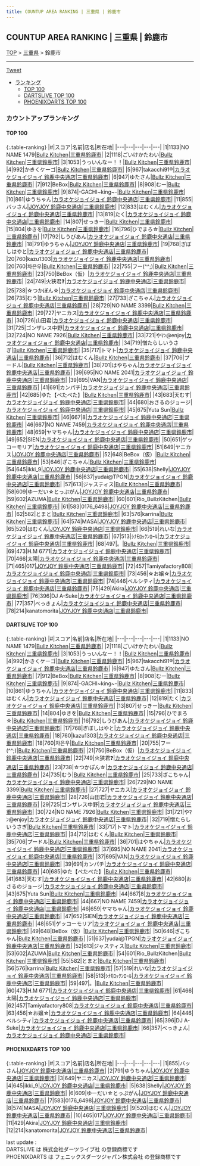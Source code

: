 ```yaml
---
title: COUNTUP AREA RANKING | 三重県 | 鈴鹿市
---
```

## COUNTUP AREA RANKING | 三重県 | 鈴鹿市

[TOP](/darts/rank/) > [三重県](/darts/rank/三重県/) > 鈴鹿市

___

<a href="https://twitter.com/share?ref_src=twsrc%5Etfw" data-text="COUNTUP AREA RANKING | 三重県鈴鹿市" class="twitter-share-button" data-hashtags="DARTSLIVE,PHOENIXDARTS,darts,ダーツ" data-show-count="false">Tweet</a>

* [ランキング](#カウントアップランキング)
    * [TOP 100](#top-100)
    * [DARTSLIVE TOP 100](#dartslive-top-100)
    * [PHOENIXDARTS TOP 100](#phoenixdarts-top-100)

### カウントアップランキング

#### TOP 100



{:.table-ranking}
|#|スコア|名前|店名|所在地|
|---|---|---|---|---|
|1|1133|<span class="rank-name-dl">NO NAME 1479</span>|<a href="https://search.dartslive.com/jp/shop/5a4a9ad682097ccd0d9b047a20a7ba1e">Bullz Kitchen</a>|<a href="/darts/rank/三重県/鈴鹿市">三重県鈴鹿市</a>|
|2|1118|<span class="rank-name-dl">ごいけかたわい</span>|<a href="https://search.dartslive.com/jp/shop/5a4a9ad682097ccd0d9b047a20a7ba1e">Bullz Kitchen</a>|<a href="/darts/rank/三重県/鈴鹿市">三重県鈴鹿市</a>|
|3|1053|<span class="rank-name-dl">うっいんなー！！</span>|<a href="https://search.dartslive.com/jp/shop/5a4a9ad682097ccd0d9b047a20a7ba1e">Bullz Kitchen</a>|<a href="/darts/rank/三重県/鈴鹿市">三重県鈴鹿市</a>|
|4|992|<span class="rank-name-dl">かきくケーゴ</span>|<a href="https://search.dartslive.com/jp/shop/5a4a9ad682097ccd0d9b047a20a7ba1e">Bullz Kitchen</a>|<a href="/darts/rank/三重県/鈴鹿市">三重県鈴鹿市</a>|
|5|967|<span class="rank-name-dl">takacchi91®︎</span>|<a href="https://search.dartslive.com/jp/shop/148b503c68bc946e25d56fb0e5c39bac">カラオケジョイジョイ 鈴鹿中央通店</a>|<a href="/darts/rank/三重県/鈴鹿市">三重県鈴鹿市</a>|
|6|947|<span class="rank-name-dl">ゆたさん</span>|<a href="https://search.dartslive.com/jp/shop/5a4a9ad682097ccd0d9b047a20a7ba1e">Bullz Kitchen</a>|<a href="/darts/rank/三重県/鈴鹿市">三重県鈴鹿市</a>|
|7|912|<span class="rank-name-dl">BeBox</span>|<a href="https://search.dartslive.com/jp/shop/5a4a9ad682097ccd0d9b047a20a7ba1e">Bullz Kitchen</a>|<a href="/darts/rank/三重県/鈴鹿市">三重県鈴鹿市</a>|
|8|908|<span class="rank-name-dl">むー</span>|<a href="https://search.dartslive.com/jp/shop/5a4a9ad682097ccd0d9b047a20a7ba1e">Bullz Kitchen</a>|<a href="/darts/rank/三重県/鈴鹿市">三重県鈴鹿市</a>|
|9|874|<span class="rank-name-dl">-GACHI~king~-</span>|<a href="https://search.dartslive.com/jp/shop/5a4a9ad682097ccd0d9b047a20a7ba1e">Bullz Kitchen</a>|<a href="/darts/rank/三重県/鈴鹿市">三重県鈴鹿市</a>|
|10|861|<span class="rank-name-dl">ゆうちゃん</span>|<a href="https://search.dartslive.com/jp/shop/148b503c68bc946e25d56fb0e5c39bac">カラオケジョイジョイ 鈴鹿中央通店</a>|<a href="/darts/rank/三重県/鈴鹿市">三重県鈴鹿市</a>|
|11|855|<span class="rank-name-pd">バッさん</span>|<a href="https://vs.phoenixdarts.com/jp/shop/shopDetailInfo/s_85629?s_seq=85629">JOYJOY 鈴鹿中央通店</a>|<a href="/darts/rank/三重県/鈴鹿市">三重県鈴鹿市</a>|
|12|833|<span class="rank-name-dl">はむくん</span>|<a href="https://search.dartslive.com/jp/shop/148b503c68bc946e25d56fb0e5c39bac">カラオケジョイジョイ 鈴鹿中央通店</a>|<a href="/darts/rank/三重県/鈴鹿市">三重県鈴鹿市</a>|
|13|819|<span class="rank-name-dl">たく</span>|<a href="https://search.dartslive.com/jp/shop/148b503c68bc946e25d56fb0e5c39bac">カラオケジョイジョイ 鈴鹿中央通店</a>|<a href="/darts/rank/三重県/鈴鹿市">三重県鈴鹿市</a>|
|14|807|<span class="rank-name-dl">せっきー</span>|<a href="https://search.dartslive.com/jp/shop/5a4a9ad682097ccd0d9b047a20a7ba1e">Bullz Kitchen</a>|<a href="/darts/rank/三重県/鈴鹿市">三重県鈴鹿市</a>|
|15|804|<span class="rank-name-dl">ゆきを</span>|<a href="https://search.dartslive.com/jp/shop/5a4a9ad682097ccd0d9b047a20a7ba1e">Bullz Kitchen</a>|<a href="/darts/rank/三重県/鈴鹿市">三重県鈴鹿市</a>|
|16|796|<span class="rank-name-dl">ひでまろ☆</span>|<a href="https://search.dartslive.com/jp/shop/5a4a9ad682097ccd0d9b047a20a7ba1e">Bullz Kitchen</a>|<a href="/darts/rank/三重県/鈴鹿市">三重県鈴鹿市</a>|
|17|792|<span class="rank-name-dl">しうびあん</span>|<a href="https://search.dartslive.com/jp/shop/148b503c68bc946e25d56fb0e5c39bac">カラオケジョイジョイ 鈴鹿中央通店</a>|<a href="/darts/rank/三重県/鈴鹿市">三重県鈴鹿市</a>|
|18|791|<span class="rank-name-pd">ゆうちゃん</span>|<a href="https://vs.phoenixdarts.com/jp/shop/shopDetailInfo/s_85629?s_seq=85629">JOYJOY 鈴鹿中央通店</a>|<a href="/darts/rank/三重県/鈴鹿市">三重県鈴鹿市</a>|
|19|768|<span class="rank-name-dl">ぎぼしはやと</span>|<a href="https://search.dartslive.com/jp/shop/148b503c68bc946e25d56fb0e5c39bac">カラオケジョイジョイ 鈴鹿中央通店</a>|<a href="/darts/rank/三重県/鈴鹿市">三重県鈴鹿市</a>|
|20|760|<span class="rank-name-dl">kazu1303</span>|<a href="https://search.dartslive.com/jp/shop/148b503c68bc946e25d56fb0e5c39bac">カラオケジョイジョイ 鈴鹿中央通店</a>|<a href="/darts/rank/三重県/鈴鹿市">三重県鈴鹿市</a>|
|20|760|<span class="rank-name-dl">차은우</span>|<a href="https://search.dartslive.com/jp/shop/5a4a9ad682097ccd0d9b047a20a7ba1e">Bullz Kitchen</a>|<a href="/darts/rank/三重県/鈴鹿市">三重県鈴鹿市</a>|
|22|755|<span class="rank-name-dl">フー(^^;)</span>|<a href="https://search.dartslive.com/jp/shop/5a4a9ad682097ccd0d9b047a20a7ba1e">Bullz Kitchen</a>|<a href="/darts/rank/三重県/鈴鹿市">三重県鈴鹿市</a>|
|23|750|<span class="rank-name-dl">BeBox（仮）</span>|<a href="https://search.dartslive.com/jp/shop/148b503c68bc946e25d56fb0e5c39bac">カラオケジョイジョイ 鈴鹿中央通店</a>|<a href="/darts/rank/三重県/鈴鹿市">三重県鈴鹿市</a>|
|24|749|<span class="rank-name-dl">火狭君❓</span>|<a href="https://search.dartslive.com/jp/shop/148b503c68bc946e25d56fb0e5c39bac">カラオケジョイジョイ 鈴鹿中央通店</a>|<a href="/darts/rank/三重県/鈴鹿市">三重県鈴鹿市</a>|
|25|738|<span class="rank-name-dl">☆つかぽん☆</span>|<a href="https://search.dartslive.com/jp/shop/148b503c68bc946e25d56fb0e5c39bac">カラオケジョイジョイ 鈴鹿中央通店</a>|<a href="/darts/rank/三重県/鈴鹿市">三重県鈴鹿市</a>|
|26|735|<span class="rank-name-dl">むう</span>|<a href="https://search.dartslive.com/jp/shop/5a4a9ad682097ccd0d9b047a20a7ba1e">Bullz Kitchen</a>|<a href="/darts/rank/三重県/鈴鹿市">三重県鈴鹿市</a>|
|27|733|<span class="rank-name-dl">ざこちゃん</span>|<a href="https://search.dartslive.com/jp/shop/148b503c68bc946e25d56fb0e5c39bac">カラオケジョイジョイ 鈴鹿中央通店</a>|<a href="/darts/rank/三重県/鈴鹿市">三重県鈴鹿市</a>|
|28|729|<span class="rank-name-dl">NO NAME 3399</span>|<a href="https://search.dartslive.com/jp/shop/5a4a9ad682097ccd0d9b047a20a7ba1e">Bullz Kitchen</a>|<a href="/darts/rank/三重県/鈴鹿市">三重県鈴鹿市</a>|
|29|727|<span class="rank-name-dl">ヤニカス</span>|<a href="https://search.dartslive.com/jp/shop/148b503c68bc946e25d56fb0e5c39bac">カラオケジョイジョイ 鈴鹿中央通店</a>|<a href="/darts/rank/三重県/鈴鹿市">三重県鈴鹿市</a>|
|30|726|<span class="rank-name-dl">山田君</span>|<a href="https://search.dartslive.com/jp/shop/148b503c68bc946e25d56fb0e5c39bac">カラオケジョイジョイ 鈴鹿中央通店</a>|<a href="/darts/rank/三重県/鈴鹿市">三重県鈴鹿市</a>|
|31|725|<span class="rank-name-dl">ゴンザレス中野</span>|<a href="https://search.dartslive.com/jp/shop/148b503c68bc946e25d56fb0e5c39bac">カラオケジョイジョイ 鈴鹿中央通店</a>|<a href="/darts/rank/三重県/鈴鹿市">三重県鈴鹿市</a>|
|32|724|<span class="rank-name-dl">NO NAME 7926</span>|<a href="https://search.dartslive.com/jp/shop/5a4a9ad682097ccd0d9b047a20a7ba1e">Bullz Kitchen</a>|<a href="/darts/rank/三重県/鈴鹿市">三重県鈴鹿市</a>|
|33|721|<span class="rank-name-dl">やﾏﾝ@enjoy</span>|<a href="https://search.dartslive.com/jp/shop/148b503c68bc946e25d56fb0e5c39bac">カラオケジョイジョイ 鈴鹿中央通店</a>|<a href="/darts/rank/三重県/鈴鹿市">三重県鈴鹿市</a>|
|34|719|<span class="rank-name-dl">憎たらしいうさぎ</span>|<a href="https://search.dartslive.com/jp/shop/5a4a9ad682097ccd0d9b047a20a7ba1e">Bullz Kitchen</a>|<a href="/darts/rank/三重県/鈴鹿市">三重県鈴鹿市</a>|
|35|717|<span class="rank-name-dl">トマト</span>|<a href="https://search.dartslive.com/jp/shop/148b503c68bc946e25d56fb0e5c39bac">カラオケジョイジョイ 鈴鹿中央通店</a>|<a href="/darts/rank/三重県/鈴鹿市">三重県鈴鹿市</a>|
|36|712|<span class="rank-name-dl">はむくん</span>|<a href="https://search.dartslive.com/jp/shop/5a4a9ad682097ccd0d9b047a20a7ba1e">Bullz Kitchen</a>|<a href="/darts/rank/三重県/鈴鹿市">三重県鈴鹿市</a>|
|37|706|<span class="rank-name-dl">プードル</span>|<a href="https://search.dartslive.com/jp/shop/5a4a9ad682097ccd0d9b047a20a7ba1e">Bullz Kitchen</a>|<a href="/darts/rank/三重県/鈴鹿市">三重県鈴鹿市</a>|
|38|701|<span class="rank-name-dl">はやちゃん</span>|<a href="https://search.dartslive.com/jp/shop/148b503c68bc946e25d56fb0e5c39bac">カラオケジョイジョイ 鈴鹿中央通店</a>|<a href="/darts/rank/三重県/鈴鹿市">三重県鈴鹿市</a>|
|39|695|<span class="rank-name-dl">NO NAME 2041</span>|<a href="https://search.dartslive.com/jp/shop/148b503c68bc946e25d56fb0e5c39bac">カラオケジョイジョイ 鈴鹿中央通店</a>|<a href="/darts/rank/三重県/鈴鹿市">三重県鈴鹿市</a>|
|39|695|<span class="rank-name-dl">VAN</span>|<a href="https://search.dartslive.com/jp/shop/148b503c68bc946e25d56fb0e5c39bac">カラオケジョイジョイ 鈴鹿中央通店</a>|<a href="/darts/rank/三重県/鈴鹿市">三重県鈴鹿市</a>|
|41|691|<span class="rank-name-dl">カンパチ</span>|<a href="https://search.dartslive.com/jp/shop/148b503c68bc946e25d56fb0e5c39bac">カラオケジョイジョイ 鈴鹿中央通店</a>|<a href="/darts/rank/三重県/鈴鹿市">三重県鈴鹿市</a>|
|42|685|<span class="rank-name-dl">ゆた【ぺたぺた】</span>|<a href="https://search.dartslive.com/jp/shop/5a4a9ad682097ccd0d9b047a20a7ba1e">Bullz Kitchen</a>|<a href="/darts/rank/三重県/鈴鹿市">三重県鈴鹿市</a>|
|43|683|<span class="rank-name-dl">天むす</span>|<a href="https://search.dartslive.com/jp/shop/148b503c68bc946e25d56fb0e5c39bac">カラオケジョイジョイ 鈴鹿中央通店</a>|<a href="/darts/rank/三重県/鈴鹿市">三重県鈴鹿市</a>|
|44|680|<span class="rank-name-dl">おさるのジョージ</span>|<a href="https://search.dartslive.com/jp/shop/148b503c68bc946e25d56fb0e5c39bac">カラオケジョイジョイ 鈴鹿中央通店</a>|<a href="/darts/rank/三重県/鈴鹿市">三重県鈴鹿市</a>|
|45|675|<span class="rank-name-dl">Yuta Sun</span>|<a href="https://search.dartslive.com/jp/shop/5a4a9ad682097ccd0d9b047a20a7ba1e">Bullz Kitchen</a>|<a href="/darts/rank/三重県/鈴鹿市">三重県鈴鹿市</a>|
|46|667|<span class="rank-name-dl">8</span>|<a href="https://search.dartslive.com/jp/shop/148b503c68bc946e25d56fb0e5c39bac">カラオケジョイジョイ 鈴鹿中央通店</a>|<a href="/darts/rank/三重県/鈴鹿市">三重県鈴鹿市</a>|
|46|667|<span class="rank-name-dl">NO NAME 7459</span>|<a href="https://search.dartslive.com/jp/shop/148b503c68bc946e25d56fb0e5c39bac">カラオケジョイジョイ 鈴鹿中央通店</a>|<a href="/darts/rank/三重県/鈴鹿市">三重県鈴鹿市</a>|
|48|659|<span class="rank-name-dl">ヤマちゃん</span>|<a href="https://search.dartslive.com/jp/shop/148b503c68bc946e25d56fb0e5c39bac">カラオケジョイジョイ 鈴鹿中央通店</a>|<a href="/darts/rank/三重県/鈴鹿市">三重県鈴鹿市</a>|
|49|652|<span class="rank-name-dl">SIEN</span>|<a href="https://search.dartslive.com/jp/shop/148b503c68bc946e25d56fb0e5c39bac">カラオケジョイジョイ 鈴鹿中央通店</a>|<a href="/darts/rank/三重県/鈴鹿市">三重県鈴鹿市</a>|
|50|651|<span class="rank-name-dl">ゲッコーモリア</span>|<a href="https://search.dartslive.com/jp/shop/148b503c68bc946e25d56fb0e5c39bac">カラオケジョイジョイ 鈴鹿中央通店</a>|<a href="/darts/rank/三重県/鈴鹿市">三重県鈴鹿市</a>|
|51|649|<span class="rank-name-pd">ヤニカス</span>|<a href="https://vs.phoenixdarts.com/jp/shop/shopDetailInfo/s_85629?s_seq=85629">JOYJOY 鈴鹿中央通店</a>|<a href="/darts/rank/三重県/鈴鹿市">三重県鈴鹿市</a>|
|52|648|<span class="rank-name-dl">BeBox（仮）</span>|<a href="https://search.dartslive.com/jp/shop/5a4a9ad682097ccd0d9b047a20a7ba1e">Bullz Kitchen</a>|<a href="/darts/rank/三重県/鈴鹿市">三重県鈴鹿市</a>|
|53|646|<span class="rank-name-dl">ざこちゃん</span>|<a href="https://search.dartslive.com/jp/shop/5a4a9ad682097ccd0d9b047a20a7ba1e">Bullz Kitchen</a>|<a href="/darts/rank/三重県/鈴鹿市">三重県鈴鹿市</a>|
|54|645|<span class="rank-name-pd">ikki_9</span>|<a href="https://vs.phoenixdarts.com/jp/shop/shopDetailInfo/s_85629?s_seq=85629">JOYJOY 鈴鹿中央通店</a>|<a href="/darts/rank/三重県/鈴鹿市">三重県鈴鹿市</a>|
|55|638|<span class="rank-name-pd">Shelly</span>|<a href="https://vs.phoenixdarts.com/jp/shop/shopDetailInfo/s_85629?s_seq=85629">JOYJOY 鈴鹿中央通店</a>|<a href="/darts/rank/三重県/鈴鹿市">三重県鈴鹿市</a>|
|56|637|<span class="rank-name-dl">yudai@TPGN</span>|<a href="https://search.dartslive.com/jp/shop/148b503c68bc946e25d56fb0e5c39bac">カラオケジョイジョイ 鈴鹿中央通店</a>|<a href="/darts/rank/三重県/鈴鹿市">三重県鈴鹿市</a>|
|57|613|<span class="rank-name-dl">ジャスティス</span>|<a href="https://search.dartslive.com/jp/shop/5a4a9ad682097ccd0d9b047a20a7ba1e">Bullz Kitchen</a>|<a href="/darts/rank/三重県/鈴鹿市">三重県鈴鹿市</a>|
|58|609|<span class="rank-name-pd">ゆーだい☆とっぷがん</span>|<a href="https://vs.phoenixdarts.com/jp/shop/shopDetailInfo/s_85629?s_seq=85629">JOYJOY 鈴鹿中央通店</a>|<a href="/darts/rank/三重県/鈴鹿市">三重県鈴鹿市</a>|
|59|602|<span class="rank-name-dl">AZUMA</span>|<a href="https://search.dartslive.com/jp/shop/5a4a9ad682097ccd0d9b047a20a7ba1e">Bullz Kitchen</a>|<a href="/darts/rank/三重県/鈴鹿市">三重県鈴鹿市</a>|
|60|601|<span class="rank-name-dl">Rio_BullzKitchen</span>|<a href="https://search.dartslive.com/jp/shop/5a4a9ad682097ccd0d9b047a20a7ba1e">Bullz Kitchen</a>|<a href="/darts/rank/三重県/鈴鹿市">三重県鈴鹿市</a>|
|61|583|<span class="rank-name-pd">0176_6498</span>|<a href="https://vs.phoenixdarts.com/jp/shop/shopDetailInfo/s_85629?s_seq=85629">JOYJOY 鈴鹿中央通店</a>|<a href="/darts/rank/三重県/鈴鹿市">三重県鈴鹿市</a>|
|62|582|<span class="rank-name-dl">とまと</span>|<a href="https://search.dartslive.com/jp/shop/5a4a9ad682097ccd0d9b047a20a7ba1e">Bullz Kitchen</a>|<a href="/darts/rank/三重県/鈴鹿市">三重県鈴鹿市</a>|
|63|576|<span class="rank-name-dl">karrina</span>|<a href="https://search.dartslive.com/jp/shop/5a4a9ad682097ccd0d9b047a20a7ba1e">Bullz Kitchen</a>|<a href="/darts/rank/三重県/鈴鹿市">三重県鈴鹿市</a>|
|64|574|<span class="rank-name-pd">MASA</span>|<a href="https://vs.phoenixdarts.com/jp/shop/shopDetailInfo/s_85629?s_seq=85629">JOYJOY 鈴鹿中央通店</a>|<a href="/darts/rank/三重県/鈴鹿市">三重県鈴鹿市</a>|
|65|520|<span class="rank-name-pd">はむくん</span>|<a href="https://vs.phoenixdarts.com/jp/shop/shopDetailInfo/s_85629?s_seq=85629">JOYJOY 鈴鹿中央通店</a>|<a href="/darts/rank/三重県/鈴鹿市">三重県鈴鹿市</a>|
|66|519|<span class="rank-name-dl">れいな</span>|<a href="https://search.dartslive.com/jp/shop/148b503c68bc946e25d56fb0e5c39bac">カラオケジョイジョイ 鈴鹿中央通店</a>|<a href="/darts/rank/三重県/鈴鹿市">三重県鈴鹿市</a>|
|67|513|<span class="rank-name-dl">ｼﾅﾓﾛｯｸﾝﾛｰﾙ</span>|<a href="https://search.dartslive.com/jp/shop/148b503c68bc946e25d56fb0e5c39bac">カラオケジョイジョイ 鈴鹿中央通店</a>|<a href="/darts/rank/三重県/鈴鹿市">三重県鈴鹿市</a>|
|68|497|<span class="rank-name-dl">。</span>|<a href="https://search.dartslive.com/jp/shop/5a4a9ad682097ccd0d9b047a20a7ba1e">Bullz Kitchen</a>|<a href="/darts/rank/三重県/鈴鹿市">三重県鈴鹿市</a>|
|69|473|<span class="rank-name-dl">H.M 6771</span>|<a href="https://search.dartslive.com/jp/shop/148b503c68bc946e25d56fb0e5c39bac">カラオケジョイジョイ 鈴鹿中央通店</a>|<a href="/darts/rank/三重県/鈴鹿市">三重県鈴鹿市</a>|
|70|466|<span class="rank-name-dl">太陽</span>|<a href="https://search.dartslive.com/jp/shop/148b503c68bc946e25d56fb0e5c39bac">カラオケジョイジョイ 鈴鹿中央通店</a>|<a href="/darts/rank/三重県/鈴鹿市">三重県鈴鹿市</a>|
|71|465|<span class="rank-name-pd">017</span>|<a href="https://vs.phoenixdarts.com/jp/shop/shopDetailInfo/s_85629?s_seq=85629">JOYJOY 鈴鹿中央通店</a>|<a href="/darts/rank/三重県/鈴鹿市">三重県鈴鹿市</a>|
|72|457|<span class="rank-name-dl">Tamiyafactory808</span>|<a href="https://search.dartslive.com/jp/shop/148b503c68bc946e25d56fb0e5c39bac">カラオケジョイジョイ 鈴鹿中央通店</a>|<a href="/darts/rank/三重県/鈴鹿市">三重県鈴鹿市</a>|
|73|456|<span class="rank-name-dl">☆お嬢☆</span>|<a href="https://search.dartslive.com/jp/shop/148b503c68bc946e25d56fb0e5c39bac">カラオケジョイジョイ 鈴鹿中央通店</a>|<a href="/darts/rank/三重県/鈴鹿市">三重県鈴鹿市</a>|
|74|446|<span class="rank-name-dl">ベルシティ</span>|<a href="https://search.dartslive.com/jp/shop/148b503c68bc946e25d56fb0e5c39bac">カラオケジョイジョイ 鈴鹿中央通店</a>|<a href="/darts/rank/三重県/鈴鹿市">三重県鈴鹿市</a>|
|75|429|<span class="rank-name-pd">Akira</span>|<a href="https://vs.phoenixdarts.com/jp/shop/shopDetailInfo/s_85629?s_seq=85629">JOYJOY 鈴鹿中央通店</a>|<a href="/darts/rank/三重県/鈴鹿市">三重県鈴鹿市</a>|
|76|396|<span class="rank-name-dl">DJ A-Suke</span>|<a href="https://search.dartslive.com/jp/shop/148b503c68bc946e25d56fb0e5c39bac">カラオケジョイジョイ 鈴鹿中央通店</a>|<a href="/darts/rank/三重県/鈴鹿市">三重県鈴鹿市</a>|
|77|357|<span class="rank-name-dl">べっきょん</span>|<a href="https://search.dartslive.com/jp/shop/148b503c68bc946e25d56fb0e5c39bac">カラオケジョイジョイ 鈴鹿中央通店</a>|<a href="/darts/rank/三重県/鈴鹿市">三重県鈴鹿市</a>|
|78|214|<span class="rank-name-pd">kanatomorita</span>|<a href="https://vs.phoenixdarts.com/jp/shop/shopDetailInfo/s_85629?s_seq=85629">JOYJOY 鈴鹿中央通店</a>|<a href="/darts/rank/三重県/鈴鹿市">三重県鈴鹿市</a>|


#### DARTSLIVE TOP 100



{:.table-ranking}
|#|スコア|名前|店名|所在地|
|---|---|---|---|---|
|1|1133|<span class="rank-name-dl">NO NAME 1479</span>|<a href="https://search.dartslive.com/jp/shop/5a4a9ad682097ccd0d9b047a20a7ba1e">Bullz Kitchen</a>|<a href="/darts/rank/三重県/鈴鹿市">三重県鈴鹿市</a>|
|2|1118|<span class="rank-name-dl">ごいけかたわい</span>|<a href="https://search.dartslive.com/jp/shop/5a4a9ad682097ccd0d9b047a20a7ba1e">Bullz Kitchen</a>|<a href="/darts/rank/三重県/鈴鹿市">三重県鈴鹿市</a>|
|3|1053|<span class="rank-name-dl">うっいんなー！！</span>|<a href="https://search.dartslive.com/jp/shop/5a4a9ad682097ccd0d9b047a20a7ba1e">Bullz Kitchen</a>|<a href="/darts/rank/三重県/鈴鹿市">三重県鈴鹿市</a>|
|4|992|<span class="rank-name-dl">かきくケーゴ</span>|<a href="https://search.dartslive.com/jp/shop/5a4a9ad682097ccd0d9b047a20a7ba1e">Bullz Kitchen</a>|<a href="/darts/rank/三重県/鈴鹿市">三重県鈴鹿市</a>|
|5|967|<span class="rank-name-dl">takacchi91®︎</span>|<a href="https://search.dartslive.com/jp/shop/148b503c68bc946e25d56fb0e5c39bac">カラオケジョイジョイ 鈴鹿中央通店</a>|<a href="/darts/rank/三重県/鈴鹿市">三重県鈴鹿市</a>|
|6|947|<span class="rank-name-dl">ゆたさん</span>|<a href="https://search.dartslive.com/jp/shop/5a4a9ad682097ccd0d9b047a20a7ba1e">Bullz Kitchen</a>|<a href="/darts/rank/三重県/鈴鹿市">三重県鈴鹿市</a>|
|7|912|<span class="rank-name-dl">BeBox</span>|<a href="https://search.dartslive.com/jp/shop/5a4a9ad682097ccd0d9b047a20a7ba1e">Bullz Kitchen</a>|<a href="/darts/rank/三重県/鈴鹿市">三重県鈴鹿市</a>|
|8|908|<span class="rank-name-dl">むー</span>|<a href="https://search.dartslive.com/jp/shop/5a4a9ad682097ccd0d9b047a20a7ba1e">Bullz Kitchen</a>|<a href="/darts/rank/三重県/鈴鹿市">三重県鈴鹿市</a>|
|9|874|<span class="rank-name-dl">-GACHI~king~-</span>|<a href="https://search.dartslive.com/jp/shop/5a4a9ad682097ccd0d9b047a20a7ba1e">Bullz Kitchen</a>|<a href="/darts/rank/三重県/鈴鹿市">三重県鈴鹿市</a>|
|10|861|<span class="rank-name-dl">ゆうちゃん</span>|<a href="https://search.dartslive.com/jp/shop/148b503c68bc946e25d56fb0e5c39bac">カラオケジョイジョイ 鈴鹿中央通店</a>|<a href="/darts/rank/三重県/鈴鹿市">三重県鈴鹿市</a>|
|11|833|<span class="rank-name-dl">はむくん</span>|<a href="https://search.dartslive.com/jp/shop/148b503c68bc946e25d56fb0e5c39bac">カラオケジョイジョイ 鈴鹿中央通店</a>|<a href="/darts/rank/三重県/鈴鹿市">三重県鈴鹿市</a>|
|12|819|<span class="rank-name-dl">たく</span>|<a href="https://search.dartslive.com/jp/shop/148b503c68bc946e25d56fb0e5c39bac">カラオケジョイジョイ 鈴鹿中央通店</a>|<a href="/darts/rank/三重県/鈴鹿市">三重県鈴鹿市</a>|
|13|807|<span class="rank-name-dl">せっきー</span>|<a href="https://search.dartslive.com/jp/shop/5a4a9ad682097ccd0d9b047a20a7ba1e">Bullz Kitchen</a>|<a href="/darts/rank/三重県/鈴鹿市">三重県鈴鹿市</a>|
|14|804|<span class="rank-name-dl">ゆきを</span>|<a href="https://search.dartslive.com/jp/shop/5a4a9ad682097ccd0d9b047a20a7ba1e">Bullz Kitchen</a>|<a href="/darts/rank/三重県/鈴鹿市">三重県鈴鹿市</a>|
|15|796|<span class="rank-name-dl">ひでまろ☆</span>|<a href="https://search.dartslive.com/jp/shop/5a4a9ad682097ccd0d9b047a20a7ba1e">Bullz Kitchen</a>|<a href="/darts/rank/三重県/鈴鹿市">三重県鈴鹿市</a>|
|16|792|<span class="rank-name-dl">しうびあん</span>|<a href="https://search.dartslive.com/jp/shop/148b503c68bc946e25d56fb0e5c39bac">カラオケジョイジョイ 鈴鹿中央通店</a>|<a href="/darts/rank/三重県/鈴鹿市">三重県鈴鹿市</a>|
|17|768|<span class="rank-name-dl">ぎぼしはやと</span>|<a href="https://search.dartslive.com/jp/shop/148b503c68bc946e25d56fb0e5c39bac">カラオケジョイジョイ 鈴鹿中央通店</a>|<a href="/darts/rank/三重県/鈴鹿市">三重県鈴鹿市</a>|
|18|760|<span class="rank-name-dl">kazu1303</span>|<a href="https://search.dartslive.com/jp/shop/148b503c68bc946e25d56fb0e5c39bac">カラオケジョイジョイ 鈴鹿中央通店</a>|<a href="/darts/rank/三重県/鈴鹿市">三重県鈴鹿市</a>|
|18|760|<span class="rank-name-dl">차은우</span>|<a href="https://search.dartslive.com/jp/shop/5a4a9ad682097ccd0d9b047a20a7ba1e">Bullz Kitchen</a>|<a href="/darts/rank/三重県/鈴鹿市">三重県鈴鹿市</a>|
|20|755|<span class="rank-name-dl">フー(^^;)</span>|<a href="https://search.dartslive.com/jp/shop/5a4a9ad682097ccd0d9b047a20a7ba1e">Bullz Kitchen</a>|<a href="/darts/rank/三重県/鈴鹿市">三重県鈴鹿市</a>|
|21|750|<span class="rank-name-dl">BeBox（仮）</span>|<a href="https://search.dartslive.com/jp/shop/148b503c68bc946e25d56fb0e5c39bac">カラオケジョイジョイ 鈴鹿中央通店</a>|<a href="/darts/rank/三重県/鈴鹿市">三重県鈴鹿市</a>|
|22|749|<span class="rank-name-dl">火狭君❓</span>|<a href="https://search.dartslive.com/jp/shop/148b503c68bc946e25d56fb0e5c39bac">カラオケジョイジョイ 鈴鹿中央通店</a>|<a href="/darts/rank/三重県/鈴鹿市">三重県鈴鹿市</a>|
|23|738|<span class="rank-name-dl">☆つかぽん☆</span>|<a href="https://search.dartslive.com/jp/shop/148b503c68bc946e25d56fb0e5c39bac">カラオケジョイジョイ 鈴鹿中央通店</a>|<a href="/darts/rank/三重県/鈴鹿市">三重県鈴鹿市</a>|
|24|735|<span class="rank-name-dl">むう</span>|<a href="https://search.dartslive.com/jp/shop/5a4a9ad682097ccd0d9b047a20a7ba1e">Bullz Kitchen</a>|<a href="/darts/rank/三重県/鈴鹿市">三重県鈴鹿市</a>|
|25|733|<span class="rank-name-dl">ざこちゃん</span>|<a href="https://search.dartslive.com/jp/shop/148b503c68bc946e25d56fb0e5c39bac">カラオケジョイジョイ 鈴鹿中央通店</a>|<a href="/darts/rank/三重県/鈴鹿市">三重県鈴鹿市</a>|
|26|729|<span class="rank-name-dl">NO NAME 3399</span>|<a href="https://search.dartslive.com/jp/shop/5a4a9ad682097ccd0d9b047a20a7ba1e">Bullz Kitchen</a>|<a href="/darts/rank/三重県/鈴鹿市">三重県鈴鹿市</a>|
|27|727|<span class="rank-name-dl">ヤニカス</span>|<a href="https://search.dartslive.com/jp/shop/148b503c68bc946e25d56fb0e5c39bac">カラオケジョイジョイ 鈴鹿中央通店</a>|<a href="/darts/rank/三重県/鈴鹿市">三重県鈴鹿市</a>|
|28|726|<span class="rank-name-dl">山田君</span>|<a href="https://search.dartslive.com/jp/shop/148b503c68bc946e25d56fb0e5c39bac">カラオケジョイジョイ 鈴鹿中央通店</a>|<a href="/darts/rank/三重県/鈴鹿市">三重県鈴鹿市</a>|
|29|725|<span class="rank-name-dl">ゴンザレス中野</span>|<a href="https://search.dartslive.com/jp/shop/148b503c68bc946e25d56fb0e5c39bac">カラオケジョイジョイ 鈴鹿中央通店</a>|<a href="/darts/rank/三重県/鈴鹿市">三重県鈴鹿市</a>|
|30|724|<span class="rank-name-dl">NO NAME 7926</span>|<a href="https://search.dartslive.com/jp/shop/5a4a9ad682097ccd0d9b047a20a7ba1e">Bullz Kitchen</a>|<a href="/darts/rank/三重県/鈴鹿市">三重県鈴鹿市</a>|
|31|721|<span class="rank-name-dl">やﾏﾝ@enjoy</span>|<a href="https://search.dartslive.com/jp/shop/148b503c68bc946e25d56fb0e5c39bac">カラオケジョイジョイ 鈴鹿中央通店</a>|<a href="/darts/rank/三重県/鈴鹿市">三重県鈴鹿市</a>|
|32|719|<span class="rank-name-dl">憎たらしいうさぎ</span>|<a href="https://search.dartslive.com/jp/shop/5a4a9ad682097ccd0d9b047a20a7ba1e">Bullz Kitchen</a>|<a href="/darts/rank/三重県/鈴鹿市">三重県鈴鹿市</a>|
|33|717|<span class="rank-name-dl">トマト</span>|<a href="https://search.dartslive.com/jp/shop/148b503c68bc946e25d56fb0e5c39bac">カラオケジョイジョイ 鈴鹿中央通店</a>|<a href="/darts/rank/三重県/鈴鹿市">三重県鈴鹿市</a>|
|34|712|<span class="rank-name-dl">はむくん</span>|<a href="https://search.dartslive.com/jp/shop/5a4a9ad682097ccd0d9b047a20a7ba1e">Bullz Kitchen</a>|<a href="/darts/rank/三重県/鈴鹿市">三重県鈴鹿市</a>|
|35|706|<span class="rank-name-dl">プードル</span>|<a href="https://search.dartslive.com/jp/shop/5a4a9ad682097ccd0d9b047a20a7ba1e">Bullz Kitchen</a>|<a href="/darts/rank/三重県/鈴鹿市">三重県鈴鹿市</a>|
|36|701|<span class="rank-name-dl">はやちゃん</span>|<a href="https://search.dartslive.com/jp/shop/148b503c68bc946e25d56fb0e5c39bac">カラオケジョイジョイ 鈴鹿中央通店</a>|<a href="/darts/rank/三重県/鈴鹿市">三重県鈴鹿市</a>|
|37|695|<span class="rank-name-dl">NO NAME 2041</span>|<a href="https://search.dartslive.com/jp/shop/148b503c68bc946e25d56fb0e5c39bac">カラオケジョイジョイ 鈴鹿中央通店</a>|<a href="/darts/rank/三重県/鈴鹿市">三重県鈴鹿市</a>|
|37|695|<span class="rank-name-dl">VAN</span>|<a href="https://search.dartslive.com/jp/shop/148b503c68bc946e25d56fb0e5c39bac">カラオケジョイジョイ 鈴鹿中央通店</a>|<a href="/darts/rank/三重県/鈴鹿市">三重県鈴鹿市</a>|
|39|691|<span class="rank-name-dl">カンパチ</span>|<a href="https://search.dartslive.com/jp/shop/148b503c68bc946e25d56fb0e5c39bac">カラオケジョイジョイ 鈴鹿中央通店</a>|<a href="/darts/rank/三重県/鈴鹿市">三重県鈴鹿市</a>|
|40|685|<span class="rank-name-dl">ゆた【ぺたぺた】</span>|<a href="https://search.dartslive.com/jp/shop/5a4a9ad682097ccd0d9b047a20a7ba1e">Bullz Kitchen</a>|<a href="/darts/rank/三重県/鈴鹿市">三重県鈴鹿市</a>|
|41|683|<span class="rank-name-dl">天むす</span>|<a href="https://search.dartslive.com/jp/shop/148b503c68bc946e25d56fb0e5c39bac">カラオケジョイジョイ 鈴鹿中央通店</a>|<a href="/darts/rank/三重県/鈴鹿市">三重県鈴鹿市</a>|
|42|680|<span class="rank-name-dl">おさるのジョージ</span>|<a href="https://search.dartslive.com/jp/shop/148b503c68bc946e25d56fb0e5c39bac">カラオケジョイジョイ 鈴鹿中央通店</a>|<a href="/darts/rank/三重県/鈴鹿市">三重県鈴鹿市</a>|
|43|675|<span class="rank-name-dl">Yuta Sun</span>|<a href="https://search.dartslive.com/jp/shop/5a4a9ad682097ccd0d9b047a20a7ba1e">Bullz Kitchen</a>|<a href="/darts/rank/三重県/鈴鹿市">三重県鈴鹿市</a>|
|44|667|<span class="rank-name-dl">8</span>|<a href="https://search.dartslive.com/jp/shop/148b503c68bc946e25d56fb0e5c39bac">カラオケジョイジョイ 鈴鹿中央通店</a>|<a href="/darts/rank/三重県/鈴鹿市">三重県鈴鹿市</a>|
|44|667|<span class="rank-name-dl">NO NAME 7459</span>|<a href="https://search.dartslive.com/jp/shop/148b503c68bc946e25d56fb0e5c39bac">カラオケジョイジョイ 鈴鹿中央通店</a>|<a href="/darts/rank/三重県/鈴鹿市">三重県鈴鹿市</a>|
|46|659|<span class="rank-name-dl">ヤマちゃん</span>|<a href="https://search.dartslive.com/jp/shop/148b503c68bc946e25d56fb0e5c39bac">カラオケジョイジョイ 鈴鹿中央通店</a>|<a href="/darts/rank/三重県/鈴鹿市">三重県鈴鹿市</a>|
|47|652|<span class="rank-name-dl">SIEN</span>|<a href="https://search.dartslive.com/jp/shop/148b503c68bc946e25d56fb0e5c39bac">カラオケジョイジョイ 鈴鹿中央通店</a>|<a href="/darts/rank/三重県/鈴鹿市">三重県鈴鹿市</a>|
|48|651|<span class="rank-name-dl">ゲッコーモリア</span>|<a href="https://search.dartslive.com/jp/shop/148b503c68bc946e25d56fb0e5c39bac">カラオケジョイジョイ 鈴鹿中央通店</a>|<a href="/darts/rank/三重県/鈴鹿市">三重県鈴鹿市</a>|
|49|648|<span class="rank-name-dl">BeBox（仮）</span>|<a href="https://search.dartslive.com/jp/shop/5a4a9ad682097ccd0d9b047a20a7ba1e">Bullz Kitchen</a>|<a href="/darts/rank/三重県/鈴鹿市">三重県鈴鹿市</a>|
|50|646|<span class="rank-name-dl">ざこちゃん</span>|<a href="https://search.dartslive.com/jp/shop/5a4a9ad682097ccd0d9b047a20a7ba1e">Bullz Kitchen</a>|<a href="/darts/rank/三重県/鈴鹿市">三重県鈴鹿市</a>|
|51|637|<span class="rank-name-dl">yudai@TPGN</span>|<a href="https://search.dartslive.com/jp/shop/148b503c68bc946e25d56fb0e5c39bac">カラオケジョイジョイ 鈴鹿中央通店</a>|<a href="/darts/rank/三重県/鈴鹿市">三重県鈴鹿市</a>|
|52|613|<span class="rank-name-dl">ジャスティス</span>|<a href="https://search.dartslive.com/jp/shop/5a4a9ad682097ccd0d9b047a20a7ba1e">Bullz Kitchen</a>|<a href="/darts/rank/三重県/鈴鹿市">三重県鈴鹿市</a>|
|53|602|<span class="rank-name-dl">AZUMA</span>|<a href="https://search.dartslive.com/jp/shop/5a4a9ad682097ccd0d9b047a20a7ba1e">Bullz Kitchen</a>|<a href="/darts/rank/三重県/鈴鹿市">三重県鈴鹿市</a>|
|54|601|<span class="rank-name-dl">Rio_BullzKitchen</span>|<a href="https://search.dartslive.com/jp/shop/5a4a9ad682097ccd0d9b047a20a7ba1e">Bullz Kitchen</a>|<a href="/darts/rank/三重県/鈴鹿市">三重県鈴鹿市</a>|
|55|582|<span class="rank-name-dl">とまと</span>|<a href="https://search.dartslive.com/jp/shop/5a4a9ad682097ccd0d9b047a20a7ba1e">Bullz Kitchen</a>|<a href="/darts/rank/三重県/鈴鹿市">三重県鈴鹿市</a>|
|56|576|<span class="rank-name-dl">karrina</span>|<a href="https://search.dartslive.com/jp/shop/5a4a9ad682097ccd0d9b047a20a7ba1e">Bullz Kitchen</a>|<a href="/darts/rank/三重県/鈴鹿市">三重県鈴鹿市</a>|
|57|519|<span class="rank-name-dl">れいな</span>|<a href="https://search.dartslive.com/jp/shop/148b503c68bc946e25d56fb0e5c39bac">カラオケジョイジョイ 鈴鹿中央通店</a>|<a href="/darts/rank/三重県/鈴鹿市">三重県鈴鹿市</a>|
|58|513|<span class="rank-name-dl">ｼﾅﾓﾛｯｸﾝﾛｰﾙ</span>|<a href="https://search.dartslive.com/jp/shop/148b503c68bc946e25d56fb0e5c39bac">カラオケジョイジョイ 鈴鹿中央通店</a>|<a href="/darts/rank/三重県/鈴鹿市">三重県鈴鹿市</a>|
|59|497|<span class="rank-name-dl">。</span>|<a href="https://search.dartslive.com/jp/shop/5a4a9ad682097ccd0d9b047a20a7ba1e">Bullz Kitchen</a>|<a href="/darts/rank/三重県/鈴鹿市">三重県鈴鹿市</a>|
|60|473|<span class="rank-name-dl">H.M 6771</span>|<a href="https://search.dartslive.com/jp/shop/148b503c68bc946e25d56fb0e5c39bac">カラオケジョイジョイ 鈴鹿中央通店</a>|<a href="/darts/rank/三重県/鈴鹿市">三重県鈴鹿市</a>|
|61|466|<span class="rank-name-dl">太陽</span>|<a href="https://search.dartslive.com/jp/shop/148b503c68bc946e25d56fb0e5c39bac">カラオケジョイジョイ 鈴鹿中央通店</a>|<a href="/darts/rank/三重県/鈴鹿市">三重県鈴鹿市</a>|
|62|457|<span class="rank-name-dl">Tamiyafactory808</span>|<a href="https://search.dartslive.com/jp/shop/148b503c68bc946e25d56fb0e5c39bac">カラオケジョイジョイ 鈴鹿中央通店</a>|<a href="/darts/rank/三重県/鈴鹿市">三重県鈴鹿市</a>|
|63|456|<span class="rank-name-dl">☆お嬢☆</span>|<a href="https://search.dartslive.com/jp/shop/148b503c68bc946e25d56fb0e5c39bac">カラオケジョイジョイ 鈴鹿中央通店</a>|<a href="/darts/rank/三重県/鈴鹿市">三重県鈴鹿市</a>|
|64|446|<span class="rank-name-dl">ベルシティ</span>|<a href="https://search.dartslive.com/jp/shop/148b503c68bc946e25d56fb0e5c39bac">カラオケジョイジョイ 鈴鹿中央通店</a>|<a href="/darts/rank/三重県/鈴鹿市">三重県鈴鹿市</a>|
|65|396|<span class="rank-name-dl">DJ A-Suke</span>|<a href="https://search.dartslive.com/jp/shop/148b503c68bc946e25d56fb0e5c39bac">カラオケジョイジョイ 鈴鹿中央通店</a>|<a href="/darts/rank/三重県/鈴鹿市">三重県鈴鹿市</a>|
|66|357|<span class="rank-name-dl">べっきょん</span>|<a href="https://search.dartslive.com/jp/shop/148b503c68bc946e25d56fb0e5c39bac">カラオケジョイジョイ 鈴鹿中央通店</a>|<a href="/darts/rank/三重県/鈴鹿市">三重県鈴鹿市</a>|


#### PHOENIXDARTS TOP 100



{:.table-ranking}
|#|スコア|名前|店名|所在地|
|---|---|---|---|---|
|1|855|<span class="rank-name-pd">バッさん</span>|<a href="https://vs.phoenixdarts.com/jp/shop/shopDetailInfo/s_85629?s_seq=85629">JOYJOY 鈴鹿中央通店</a>|<a href="/darts/rank/三重県/鈴鹿市">三重県鈴鹿市</a>|
|2|791|<span class="rank-name-pd">ゆうちゃん</span>|<a href="https://vs.phoenixdarts.com/jp/shop/shopDetailInfo/s_85629?s_seq=85629">JOYJOY 鈴鹿中央通店</a>|<a href="/darts/rank/三重県/鈴鹿市">三重県鈴鹿市</a>|
|3|649|<span class="rank-name-pd">ヤニカス</span>|<a href="https://vs.phoenixdarts.com/jp/shop/shopDetailInfo/s_85629?s_seq=85629">JOYJOY 鈴鹿中央通店</a>|<a href="/darts/rank/三重県/鈴鹿市">三重県鈴鹿市</a>|
|4|645|<span class="rank-name-pd">ikki_9</span>|<a href="https://vs.phoenixdarts.com/jp/shop/shopDetailInfo/s_85629?s_seq=85629">JOYJOY 鈴鹿中央通店</a>|<a href="/darts/rank/三重県/鈴鹿市">三重県鈴鹿市</a>|
|5|638|<span class="rank-name-pd">Shelly</span>|<a href="https://vs.phoenixdarts.com/jp/shop/shopDetailInfo/s_85629?s_seq=85629">JOYJOY 鈴鹿中央通店</a>|<a href="/darts/rank/三重県/鈴鹿市">三重県鈴鹿市</a>|
|6|609|<span class="rank-name-pd">ゆーだい☆とっぷがん</span>|<a href="https://vs.phoenixdarts.com/jp/shop/shopDetailInfo/s_85629?s_seq=85629">JOYJOY 鈴鹿中央通店</a>|<a href="/darts/rank/三重県/鈴鹿市">三重県鈴鹿市</a>|
|7|583|<span class="rank-name-pd">0176_6498</span>|<a href="https://vs.phoenixdarts.com/jp/shop/shopDetailInfo/s_85629?s_seq=85629">JOYJOY 鈴鹿中央通店</a>|<a href="/darts/rank/三重県/鈴鹿市">三重県鈴鹿市</a>|
|8|574|<span class="rank-name-pd">MASA</span>|<a href="https://vs.phoenixdarts.com/jp/shop/shopDetailInfo/s_85629?s_seq=85629">JOYJOY 鈴鹿中央通店</a>|<a href="/darts/rank/三重県/鈴鹿市">三重県鈴鹿市</a>|
|9|520|<span class="rank-name-pd">はむくん</span>|<a href="https://vs.phoenixdarts.com/jp/shop/shopDetailInfo/s_85629?s_seq=85629">JOYJOY 鈴鹿中央通店</a>|<a href="/darts/rank/三重県/鈴鹿市">三重県鈴鹿市</a>|
|10|465|<span class="rank-name-pd">017</span>|<a href="https://vs.phoenixdarts.com/jp/shop/shopDetailInfo/s_85629?s_seq=85629">JOYJOY 鈴鹿中央通店</a>|<a href="/darts/rank/三重県/鈴鹿市">三重県鈴鹿市</a>|
|11|429|<span class="rank-name-pd">Akira</span>|<a href="https://vs.phoenixdarts.com/jp/shop/shopDetailInfo/s_85629?s_seq=85629">JOYJOY 鈴鹿中央通店</a>|<a href="/darts/rank/三重県/鈴鹿市">三重県鈴鹿市</a>|
|12|214|<span class="rank-name-pd">kanatomorita</span>|<a href="https://vs.phoenixdarts.com/jp/shop/shopDetailInfo/s_85629?s_seq=85629">JOYJOY 鈴鹿中央通店</a>|<a href="/darts/rank/三重県/鈴鹿市">三重県鈴鹿市</a>|


<div class="footer border-top border-gray-light mt-5 pt-3 text-right text-gray">
    last update : <span style="font-weight: italic" id="foot_last_modified"></span><br />
    DARTSLIVE は 株式会社ダーツライブ社 の登録商標です<br />
    PHOENIXDARTS は フェニックスダーツジャパン株式会社 の登録商標です<br />
</div>

<script src="https://cdnjs.cloudflare.com/ajax/libs/jquery.tablesorter/2.31.3/js/jquery.tablesorter.min.js" integrity="sha512-qzgd5cYSZcosqpzpn7zF2ZId8f/8CHmFKZ8j7mU4OUXTNRd5g+ZHBPsgKEwoqxCtdQvExE5LprwwPAgoicguNg==" crossorigin="anonymous" referrerpolicy="no-referrer"></script>
<link rel="stylesheet" href="https://cdnjs.cloudflare.com/ajax/libs/jquery.tablesorter/2.31.3/css/theme.default.min.css" integrity="sha512-wghhOJkjQX0Lh3NSWvNKeZ0ZpNn+SPVXX1Qyc9OCaogADktxrBiBdKGDoqVUOyhStvMBmJQ8ZdMHiR3wuEq8+w==" crossorigin="anonymous" referrerpolicy="no-referrer" />
<script>
$(function() {
    $(".table-ranking").tablesorter({sortList:[[0, 0]]});
    $("#foot_last_modified").text(formatDate(new Date(document.lastModified), 'yyyy-MM-dd HH:mm:ss'));
});
</script>

<script async src="https://platform.twitter.com/widgets.js" charset="utf-8"></script>